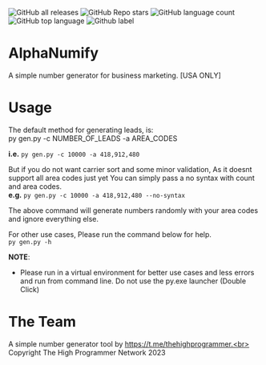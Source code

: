 ![GitHub all releases](https://img.shields.io/github/downloads/WHITEH0ST/AlphaNumify/total)
![GitHub Repo stars](https://img.shields.io/github/stars/WHITEH0ST/AlphaNumify?style=social)
![GitHub language count](https://img.shields.io/github/languages/count/WHITEH0ST/AlphaNumify) 
![GitHub top language](https://img.shields.io/github/languages/top/WHITEH0ST/AlphaNumify?color=yellow)
![Github label](https://img.shields.io/badge/WARNING-Virtual%20Environment-yellow)

# AlphaNumify
A simple number generator for business marketing. [USA ONLY]



# Usage


The default method for generating leads, is:<br>
py gen.py -c NUMBER_OF_LEADS -a AREA_CODES<br>

**i.e.** 
`py gen.py -c 10000 -a 418,912,480`


But if you do not want carrier sort and some minor validation, As it doesnt support all area codes just yet
You can simply pass a no syntax with count and area codes.<br>
**e.g.**
`py gen.py -c 10000 -a 418,912,480 --no-syntax`

The above command will generate numbers randomly with your area codes and ignore everything else.


For other use cases, Please run the command below for help.<br>
`py gen.py -h`


**NOTE**: <br>
- Please run in a virtual environment for better use cases and less errors and run from command line. Do not use the py.exe launcher (Double Click)



# The Team
A simple number generator tool by https://t.me/thehighprogrammer.<br>
Copyright The High Programmer Network 2023

